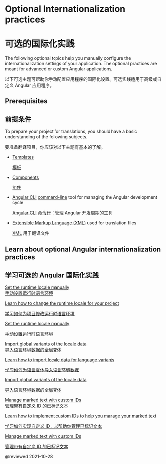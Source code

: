 # Optional Internationalization practices

# 可选的国际化实践

The following optional topics help you manually configure the internationalization settings of your application.
The optional practices are meant for advanced or custom Angular applications.

以下可选主题可帮助你手动配置应用程序的国际化设置。可选实践适用于高级或自定义 Angular 应用程序。

## Prerequisites

## 前提条件

To prepare your project for translations, you should have a basic understanding of the following subjects.

要准备翻译项目，你应该对以下主题有基本的了解。

* [Templates][AioGuideGlossaryTemplate]

  [模板][AioGuideGlossaryTemplate]

* [Components][AioGuideGlossaryComponent]

  [组件][AioGuideGlossaryComponent]

* [Angular CLI][AioCliMain] [command-line][AioGuideGlossaryCommandLineInterfaceCli] tool for managing the Angular development cycle

  [Angular CLI][AioCliMain] [命令行][AioGuideGlossaryCommandLineInterfaceCli]：管理 Angular 开发周期的工具

* [Extensible Markup Language \(XML\)][W3Xml] used for translation files

  [XML][W3Xml] 用于翻译文件

## Learn about optional Angular internationalization practices

## 学习可选的 Angular 国际化实践

<div class="card-container">
  <a href="guide/i18n-optional-manual-runtime-locale" class="docs-card" title="Set the runtime locale manually">
    <section>Set the runtime locale manually</section>
    <section>手动设置运行时语言环境</section>
    <p>Learn how to change the runtime locale for your project</p>
    <p>学习如何为项目修改运行时语言环境</p>
    <p class="card-footer">Set the runtime locale manually</p>
    <p class="card-footer">手动设置运行时语言环境</p>
  </a>
  <a href="guide/i18n-optional-import-global-variants" class="docs-card" title="Import global variants of the locale data">
    <section>Import global variants of the locale data</section>
    <section>导入语言环境数据的全局变体</section>
    <p>Learn how to import locale data for language variants</p>
    <p>学习如何为语言变体导入语言环境数据</p>
    <p class="card-footer">Import global variants of the locale data</p>
    <p class="card-footer">导入语言环境数据的全局变体</p>
  </a>
  <a href="guide/i18n-optional-manage-marked-text" class="docs-card" title="Manage marked text with custom IDs">
    <section>Manage marked text with custom IDs</section>
    <section>管理带有自定义 ID 的已标记文本</section>
    <p>Learn how to implement custom IDs to help you manage your marked text</p>
    <p>学习如何实现自定义 ID，以帮助你管理已标记文本</p>
    <p class="card-footer">Manage marked text with custom IDs</p>
    <p class="card-footer">管理带有自定义 ID 的已标记文本</p>
  </a>
</div>

<!-- links -->

[AioCliMain]: cli "CLI Overview and Command Reference | Angular"

[AioGuideGlossaryCommandLineInterfaceCli]: guide/glossary#command-line-interface-cli "command-line interface (CLI) - Glossary | Angular"

[AioGuideGlossaryComponent]: guide/glossary#component "component - Glossary | Angular"

[AioGuideGlossaryTemplate]: guide/glossary#template "template - Glossary | Angular"

[AioGuideI18nOptionalManageMarkedText]: guide/i18n-optional-manage-marked-text "Manage marked text with custom IDs | Angular"

[AioGuideI18nOptionalImportGlobalVariants]: guide/i18n-optional-import-global-variants "Import global variants of the locale data | Angular"

[AioGuideI18nOptionalManualRuntimeLocale]: guide/i18n-optional-runtime-source-locale "Set the runtime locale manually | Angular"

<!-- external links -->

[W3Xml]: https://www.w3.org/XML "Extensible Markup Language (XML) | W3C"

<!-- end links -->

@reviewed 2021-10-28
